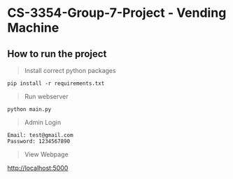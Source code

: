 # CS-3354-Group-7-Project - Vending Machine

## How to run the project

> Install correct python packages
```
pip install -r requirements.txt
```

> Run webserver
```
python main.py
```

> Admin Login
```
Email: test@gmail.com
Password: 1234567890
```

> View Webpage

[http://localhost:5000](http://localhost:5000)